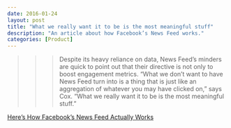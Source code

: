 ```yaml
---
date: 2016-01-24
layout: post
title: "What we really want it to be is the most meaningful stuff"
description: "An article about how Facebook’s News Feed works."
categories: [Product]
---
```


>>> Despite its heavy reliance on data, News Feed’s minders are quick to point out that their directive is not only to boost engagement metrics. “What we don’t want to have News Feed turn into is a thing that is just like an aggregation of whatever you may have clicked on,” says Cox. “What we really want it to be is the most meaningful stuff.”

[Here’s How Facebook’s News Feed Actually Works](http://time.com/3950525/facebook-news-feed-algorithm/)
